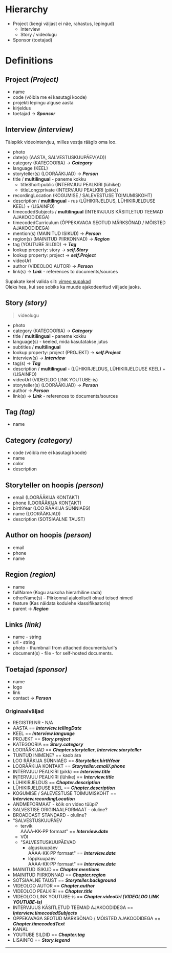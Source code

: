 # Hierarchy

- Project (keegi väljast ei näe, rahastus, lepingud)
    - Interview
    - Story / videolugu
- Sponsor (toetajad)

# Definitions

## Project *(Project)*

- name
- code (võibla me ei kasutagi koode)
- projekti lepingu alguse aasta
- kirjeldus
- toetajad -> ***Sponsor***



## Interview *(interview)*
Täispikk videointervjuu, milles vestja räägib oma loo.

- photo
- date(s) (AASTA, SALVESTUSKUUPÄEV(AD))
- category (KATEGOORIA) -> ***Category***
- language (KEEL)
- storyteller(s) (LOORÄÄKIJAD) -> ***Person***
- title / **multilingual** - paneme kokku
    - titleShort:public (INTERVJUU PEALKIRI (lühike))
    - titleLong:private (INTERVJUU PEALKIRI (pikk))
- recordingLocation (KOGUMISE / SALEVESTUSE TOIMUMISKOHT)
- description / **multilingual** - rus (LÜHIKIRJELDUS, LÜHIKIRJELDUSE KEEL) + (LISAINFO)
- timecodedSubjects / **multilingual** (INTERVJUUS KÄSITLETUD TEEMAD AJAKOODIDEGA)
- timecodedCurriculum (ÕPPEKAVAGA SEOTUD MÄRKSÕNAD / MÕISTED AJAKOODIDEGA)
- mention(s) (MAINITUD ISIKUD) -> ***Person***
- region(s) (MAINITUD PIIRKONNAD) -> ***Region***
- tag (YOUTUBE SILDID) -> ***Tag***
- lookup property: story -> ***self.Story***
- lookup property: project -> ***self.Project***
- videoUrl
- author (VIDEOLOO AUTOR) -> ***Person***
- link(s) -> ***Link*** - references to documents/sources


Supakate keel valida siit:  [vimeo supakad](https://vimeo.com/help/faq/managing-your-videos/captions-and-subtitles#what-caption-and-subtitle-file-formats-does-vimeo-support)  
Oleks hea, kui see sobiks ka muude ajakodeeritud väljade jaoks.


## Story *(story)*
> videolugu

- photo
- category (KATEGOORIA) -> ***Category***
- title / **multilingual** - paneme kokku
- language(s) - keeled, mida kasutatakse jutus
- subtitles / **multilingual**
- lookup property: project (PROJEKT) -> ***self.Project***
- interview(s) -> ***Interview***
- tag(s) -> ***Tag***
- description / **multilingual** - (LÜHIKIRJELDUS, LÜHIKIRJELDUSE KEEL) + (LISAINFO)
- videoUrl (VIDEOLOO LINK YOUTUBE-is)
- storyteller(s) (LOORÄÄKIJAD) -> ***Person***
- author -> ***Person***
- link(s) -> ***Link*** - references to documents/sources


## Tag *(tag)*

- name


## Category *(category)*

- code (võibla me ei kasutagi koode)
- name
- color
- description


## Storyteller on hoopis *(person)*

- email (LOORÄÄKIJA KONTAKT)
- phone (LOORÄÄKIJA KONTAKT)
- birthYear (LOO RÄÄKIJA SÜNNIAEG)
- name (LOORÄÄKIJAD)
- description (SOTSIAALNE TAUST)


## Author on hoopis *(person)*

- email
- phone
- name


## Region *(region)*

- name
- fullName (Kogu asukoha hierarhiline rada)
- otherName(s) - Piirkonnal ajalooliselt olnud teised nimed
- feature (Kas näidata kodulehe klassifikaatoris)
- parent -> ***Region***


## Links *(link)*
- name - string
- url - string
- photo - thumbnail from attached documents/url's
- document(s) - file - for self-hosted documents.


## Toetajad *(sponsor)*

- name
- logo
- link
- contact -> ***Person***


### Originaalväljad

- REGISTRI NR - N/A
- AASTA == ***Interview.tellingDate***
- KEEL == ***Interview.language***
- PROJEKT == ***Story.project***
- KATEGOORIA == ***Story.category***
- LOORÄÄKIJAD == ***Chapter.storyteller***, ***Interview.storyteller***
- TUNTUD INIMENE? == kaob ära
- LOO RÄÄKIJA SÜNNIAEG == ***Storyteller.birthYear***
- LOORÄÄKIJA KONTAKT == ***Storyteller.email/.phone***
- INTERVJUU PEALKIRI (pikk) == ***Interview.title***
- INTERVJUU PEALKIRI (lühike) == ***Interview.title***
- LÜHIKIRJELDUS == ***Chapter.description***
- LÜHIKIRJELDUSE KEEL == ***Chapter.description***
- KOGUMISE / SALEVESTUSE TOIMUMISKOHT == ***Interview.recordingLocation***
- ANDMEFORMAAT - kõik on video tüüpi?
- SALVESTISE ORIGINAALFORMAAT - oluline?
- BROADCAST STANDARD - oluline?
- "SALVESTUSKUUPÄEV
  - tervik  
    AAAA-KK-PP formaat" == ***Interview.date***
  - VÕI
  - "SALVESTUSKUUPÄEVAD
    - alguskuupäev  
      AAAA-KK-PP formaat" == ***Interview.date***
    - lõppkuupäev  
      AAAA-KK-PP formaat" == ***Interview.date***
- MAINITUD ISIKUD == ***Chapter.mentions***
- MAINITUD PIIRKONNAD == ***Chapter.region***
- SOTSIAALNE TAUST == ***Storyteller.background***
- VIDEOLOO AUTOR == ***Chapter.author***
- VIDEOLOO PEALKIRI == ***Chapter.title***
- VIDEOLOO LINK YOUTUBE-is == ***Chapter.videoUrl (VIDEOLOO LINK YOUTUBE-is)***
- INTERVJUUS KÄSITLETUD TEEMAD AJAKOODIDEGA == ***Interview.timecodedSubjects***
- ÕPPEKAVAGA SEOTUD MÄRKSÕNAD / MÕISTED AJAKOODIDEGA == ***Chapter.timecodedText***
- KANAL
- YOUTUBE SILDID == ***Chapter.tag***
- LISAINFO == ***Story.legend***

---
